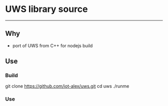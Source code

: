 # UWS library source
-------------------

## Why

- port of UWS from C++ for nodejs build

## Use

### Build

  git clone https://github.com/iot-alex/uws.git
  cd uws
  ./runme

### Use

  
